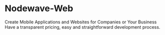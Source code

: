 # Nodewave-Web
Create Mobile Applications and Websites for Companies or Your Business Have a transparent pricing, easy and straightforward development process.
